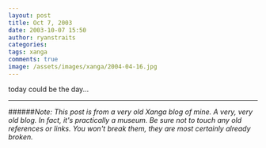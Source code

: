 ```yaml
---
layout: post
title: Oct 7, 2003
date: 2003-10-07 15:50
author: ryanstraits
categories:
tags: xanga
comments: true
image: /assets/images/xanga/2004-04-16.jpg
---
```

today could be the day...

<!-- break -->

---

######*Note: This post is from a very old Xanga blog of mine. A very, very old blog. In fact, it's practically a museum. Be sure not to touch any old references or links. You won't break them, they are most certainly already broken.*